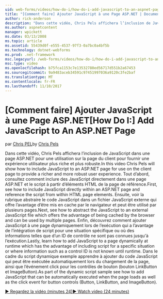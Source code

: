 ```yaml
---
uid: web-forms/videos/how-do-i/how-do-i-add-javascript-to-an-aspnet-page
title: "[Comment faire] Ajouter JavaScript à une Page ASP.NET | Documents Microsoft"
author: rick-anderson
description: "Dans cette vidéo, Chris Pels affichera l’inclusion de JavaScript dans une page ASP.NET pour une utilisation sur la page du client pour fournir une expérience utilisateur plus riche et plus robuste..."
ms.author: aspnetcontent
manager: wpickett
ms.date: 03/13/2008
ms.topic: article
ms.assetid: 55439d0f-e555-4537-97f3-0a7bc0a4bf5b
ms.technology: dotnet-webforms
ms.prod: .net-framework
msc.legacyurl: /web-forms/videos/how-do-i/how-do-i-add-javascript-to-an-aspnet-page
msc.type: video
ms.openlocfilehash: b75fca1153c7e13532780ed56717d551b2a67453
ms.sourcegitcommit: 9a9483aceb34591c97451997036a9120c3fe2baf
ms.translationtype: MT
ms.contentlocale: fr-FR
ms.lasthandoff: 11/10/2017
---
```

<a name="how-do-i-add-javascript-to-an-aspnet-page"></a><span data-ttu-id="b55d4-103">[Comment faire] Ajouter JavaScript à une Page ASP.NET</span><span class="sxs-lookup"><span data-stu-id="b55d4-103">[How Do I:] Add JavaScript to An ASP.NET Page</span></span>
====================
<span data-ttu-id="b55d4-104">par [Chris PEL](https://twitter.com/chrispels)</span><span class="sxs-lookup"><span data-stu-id="b55d4-104">by [Chris Pels](https://twitter.com/chrispels)</span></span>

<span data-ttu-id="b55d4-105">Dans cette vidéo, Chris Pels affichera l’inclusion de JavaScript dans une page ASP.NET pour une utilisation sur la page du client pour fournir une expérience utilisateur plus riche et plus robuste.</span><span class="sxs-lookup"><span data-stu-id="b55d4-105">In this video Chris Pels will show how to include JavaScript to an ASP.NET page for use on the client page to provide a richer and more robust user experience.</span></span> <span data-ttu-id="b55d4-106">Tout d’abord, consultez comment inclure des JavaScript directement dans une page ASP.NET et le script à partir d’éléments HTML de la page de référence.</span><span class="sxs-lookup"><span data-stu-id="b55d4-106">First, see how to include JavaScript directly within an ASP.NET page and reference the script from within HTML page elements.</span></span> <span data-ttu-id="b55d4-107">Ensuite, voir la rubrique abstraire le code JavaScript dans un fichier JavaScript externe qui offre l’avantage d’être mis en cache par le navigateur et peut être utilisé par plusieurs pages.</span><span class="sxs-lookup"><span data-stu-id="b55d4-107">Next, see how to abstract the JavaScript to an external JavaScript file which offers the advantage of being cached by the browser and can be used by multiple pages.</span></span> <span data-ttu-id="b55d4-108">Enfin, découvrez comment ajouter JavaScript à une page dynamiquement lors de l’exécution qui a l’avantage de l’intégration de script pour une situation spécifique ou où des informations telles que d’un ID de contrôle ne sont pas connues jusqu'à l’exécution.</span><span class="sxs-lookup"><span data-stu-id="b55d4-108">Lastly, learn how to add JavaScript to a page dynamically at runtime which has the advantage of including script for a specific situation or where information such as a control ID is not known until runtime.</span></span> <span data-ttu-id="b55d4-109">Dans le cadre du script dynamique exemple apprendre à ajouter du code JavaScript qui peut être exécutée automatiquement lors du chargement de la page, ainsi que l’événement click pour les contrôles de bouton (bouton LinkButton et ImageButton).</span><span class="sxs-lookup"><span data-stu-id="b55d4-109">As part of the dynamic script sample see how to add JavaScript that can be automatically executed when the page loads as well as the click event for button controls (Button, LinkButton, and ImageButton).</span></span>

[<span data-ttu-id="b55d4-110">&#9654; Regardez la vidéo (minutes 24)</span><span class="sxs-lookup"><span data-stu-id="b55d4-110">&#9654; Watch video (24 minutes)</span></span>](https://channel9.msdn.com/Blogs/ASP-NET-Site-Videos/how-do-i-add-javascript-to-an-aspnet-page)
